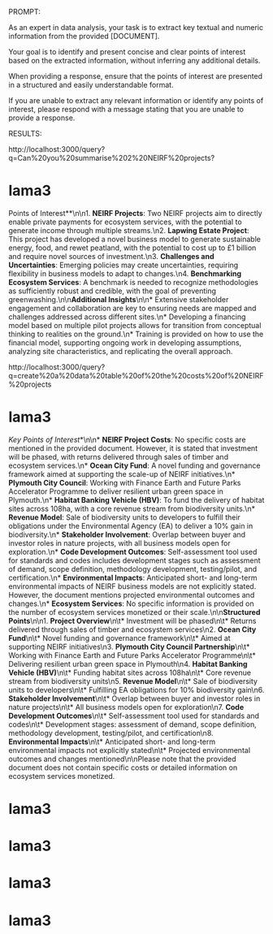 PROMPT:

As an expert in data analysis, your task is to extract key textual and numeric information from the provided [DOCUMENT]. 

Your goal is to identify and present concise and clear points of interest based on the extracted information, without inferring any additional details.

When providing a response, ensure that the points of interest are presented in a structured and easily understandable format.

If you are unable to extract any relevant information or identify any points of interest, please respond with a message stating that you are unable to provide a response.



RESULTS:

http://localhost:3000/query?q=Can%20you%20summarise%202%20NEIRF%20projects?

lama3
=====

Points of Interest**\n\n1. **NEIRF Projects**: Two NEIRF projects aim to directly enable private payments for ecosystem services, with the potential to generate income through multiple streams.\n2. **Lapwing Estate Project**: This project has developed a novel business model to generate sustainable energy, food, and rewet peatland, with the potential to cost up to £1 billion and require novel sources of investment.\n3. **Challenges and Uncertainties**: Emerging policies may create uncertainties, requiring flexibility in business models to adapt to changes.\n4. **Benchmarking Ecosystem Services**: A benchmark is needed to recognize methodologies as sufficiently robust and credible, with the goal of preventing greenwashing.\n\n**Additional Insights**\n\n* Extensive stakeholder engagement and collaboration are key to ensuring needs are mapped and challenges addressed across different sites.\n* Developing a financing model based on multiple pilot projects allows for transition from conceptual thinking to realities on the ground.\n* Training is provided on how to use the financial model, supporting ongoing work in developing assumptions, analyzing site characteristics, and replicating the overall approach.


http://localhost:3000/query?q=create%20a%20data%20table%20of%20the%20costs%20of%20NEIRF%20projects

lama3
=====

*Key Points of Interest**\n\n* **NEIRF Project Costs**: No specific costs are mentioned in the provided document. However, it is stated that investment will be phased, with returns delivered through sales of timber and ecosystem services.\n* **Ocean City Fund**: A novel funding and governance framework aimed at supporting the scale-up of NEIRF initiatives.\n* **Plymouth City Council**: Working with Finance Earth and Future Parks Accelerator Programme to deliver resilient urban green space in Plymouth.\n* **Habitat Banking Vehicle (HBV)**: To fund the delivery of habitat sites across 108ha, with a core revenue stream from biodiversity units.\n* **Revenue Model**: Sale of biodiversity units to developers to fulfill their obligations under the Environmental Agency (EA) to deliver a 10% gain in biodiversity.\n* **Stakeholder Involvement**: Overlap between buyer and investor roles in nature projects, with all business models open for exploration.\n* **Code Development Outcomes**: Self-assessment tool used for standards and codes includes development stages such as assessment of demand, scope definition, methodology development, testing/pilot, and certification.\n* **Environmental Impacts**: Anticipated short- and long-term environmental impacts of NEIRF business models are not explicitly stated. However, the document mentions projected environmental outcomes and changes.\n* **Ecosystem Services**: No specific information is provided on the number of ecosystem services monetized or their scale.\n\n**Structured Points**\n\n1. **Project Overview**\n\t* Investment will be phased\n\t* Returns delivered through sales of timber and ecosystem services\n2. **Ocean City Fund**\n\t* Novel funding and governance framework\n\t* Aimed at supporting NEIRF initiatives\n3. **Plymouth City Council Partnership**\n\t* Working with Finance Earth and Future Parks Accelerator Programme\n\t* Delivering resilient urban green space in Plymouth\n4. **Habitat Banking Vehicle (HBV)**\n\t* Funding habitat sites across 108ha\n\t* Core revenue stream from biodiversity units\n5. **Revenue Model**\n\t* Sale of biodiversity units to developers\n\t* Fulfilling EA obligations for 10% biodiversity gain\n6. **Stakeholder Involvement**\n\t* Overlap between buyer and investor roles in nature projects\n\t* All business models open for exploration\n7. **Code Development Outcomes**\n\t* Self-assessment tool used for standards and codes\n\t* Development stages: assessment of demand, scope definition, methodology development, testing/pilot, and certification\n8. **Environmental Impacts**\n\t* Anticipated short- and long-term environmental impacts not explicitly stated\n\t* Projected environmental outcomes and changes mentioned\n\nPlease note that the provided document does not contain specific costs or detailed information on ecosystem services monetized.



lama3
=====


lama3
=====


lama3
=====


lama3
=====